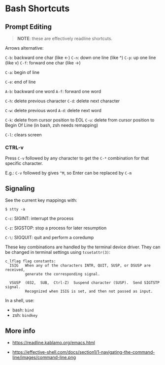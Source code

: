 # Bash Shortcuts
## Prompt Editing
>
>**NOTE**: these are effectively readline shortcuts.
>

Arrows alternative:

`C-b`: backward one char (like <-)
`C-n`: down one line (like ^)
`C-p`: up one line (like v)
`C-f`: forward one char (like ->)

`C-a`: begin of line

`C-e`: end of line

`A-b`: backward one word
`A-f`: forward one word

`C-h`: delete previous character
`C-d`: delete next character

`C-w`: delete previous word
`A-d`: delete next word

`C-k`: delete from cursor position to EOL
`C-u`: delete from cursor position to Begin Of Line (in bash, zsh needs remapping)

`C-l`: clears screen

### CTRL-v
Press `C-v` followed by any character to get the `C-*` combination for
that specific character.

E.g.: `C-v` followed by <Enter> gives `^M`, so Enter can be replaced by `C-m`

## Signaling

See the current key mappings with:
```
$ stty -a
```

`C-c`: SIGINT: interrupt the process

`C-z`: SIGSTOP: stop a process for later resumption

`C-\`: SIGQUIT: quit and perform a coredump

These key combinations are handled by the terminal device driver.
They can be changed in terminal settings using `tcsetattr(3)`:
```
c_lflag flag constants:
  ISIG   When any of the characters INTR, QUIT, SUSP, or DSUSP are received,
         generate the corresponding signal.

  VSUSP  (032,  SUB,  Ctrl-Z)  Suspend character (SUSP).  Send SIGTSTP signal.
         Recognized when ISIG is set, and then not passed as input.
```

In a shell, use:

- bash: `bind`
- zsh: `bindkey`

## More info

- https://readline.kablamo.org/emacs.html

- https://effective-shell.com/docs/section1/1-navigating-the-command-line/images/command-line.png
